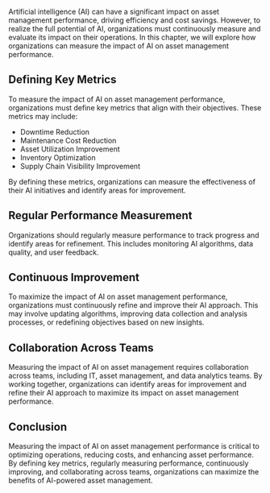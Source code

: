 

Artificial intelligence (AI) can have a significant impact on asset management performance, driving efficiency and cost savings. However, to realize the full potential of AI, organizations must continuously measure and evaluate its impact on their operations. In this chapter, we will explore how organizations can measure the impact of AI on asset management performance.

Defining Key Metrics
--------------------

To measure the impact of AI on asset management performance, organizations must define key metrics that align with their objectives. These metrics may include:

* Downtime Reduction
* Maintenance Cost Reduction
* Asset Utilization Improvement
* Inventory Optimization
* Supply Chain Visibility Improvement

By defining these metrics, organizations can measure the effectiveness of their AI initiatives and identify areas for improvement.

Regular Performance Measurement
-------------------------------

Organizations should regularly measure performance to track progress and identify areas for refinement. This includes monitoring AI algorithms, data quality, and user feedback.

Continuous Improvement
----------------------

To maximize the impact of AI on asset management performance, organizations must continuously refine and improve their AI approach. This may involve updating algorithms, improving data collection and analysis processes, or redefining objectives based on new insights.

Collaboration Across Teams
--------------------------

Measuring the impact of AI on asset management requires collaboration across teams, including IT, asset management, and data analytics teams. By working together, organizations can identify areas for improvement and refine their AI approach to maximize its impact on asset management performance.

Conclusion
----------

Measuring the impact of AI on asset management performance is critical to optimizing operations, reducing costs, and enhancing asset performance. By defining key metrics, regularly measuring performance, continuously improving, and collaborating across teams, organizations can maximize the benefits of AI-powered asset management.

